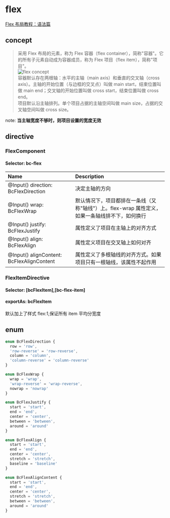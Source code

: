 # flex

[Flex 布局教程：语法篇](http://www.ruanyifeng.com/blog/2015/07/flex-grammar.html)

## concept

> 采用 Flex 布局的元素，称为 Flex 容器（flex container），简称"容器"。它的所有子元素自动成为容器成员，称为 Flex 项目（flex item），简称"项目"。  
> ![flex concept](http://www.ruanyifeng.com/blogimg/asset/2015/bg2015071004.png)  
> 容器默认存在两根轴：水平的主轴（main axis）和垂直的交叉轴（cross axis）。主轴的开始位置（与边框的交叉点）叫做 main start，结束位置叫做 main end；交叉轴的开始位置叫做 cross start，结束位置叫做 cross end。  
> 项目默认沿主轴排列。单个项目占据的主轴空间叫做 main size，占据的交叉轴空间叫做 cross size。

note: **当主轴宽度不够时，则项目设置的宽度无效**

## directive

### FlexComponent

#### Selector: bc-flex

| Name                                      | Description                                                                                    |
| :---------------------------------------- | :--------------------------------------------------------------------------------------------- |
| @Input() direction: BcFlexDirection       | 决定主轴的方向                                                                                 |
| @Input() wrap: BcFlexWrap                 | 默认情况下，项目都排在一条线（又称"轴线"）上。flex-wrap 属性定义，如果一条轴线排不下，如何换行 |
| @Input() justify: BcFlexJustify           | 属性定义了项目在主轴上的对齐方式                                                               |
| @Input() align: BcFlexAlign               | 属性定义项目在交叉轴上如何对齐                                                                 |
| @Input() alignContent: BcFlexAlignContent | 属性定义了多根轴线的对齐方式。如果项目只有一根轴线，该属性不起作用                             |

### FlexItemDirective

#### Selector: [bcFlexItem],[bc-flex-item]

#### exportAs: bcFlexItem

默认加上了样式 flex:1,保证所有 item 平均分宽度

## enum

```typescript
enum BcFlexDirection {
  row = 'row',
  'row-reverse' = 'row-reverse',
  column = 'column',
  'column-reverse' = 'column-reverse'
}
```

```typescript
enum BcFlexWrap {
  wrap = 'wrap',
  'wrap-reverse' = 'wrap-reverse',
  nowrap = 'nowrap'
}
```

```typescript
enum BcFlexJustify {
  start = 'start',
  end = 'end',
  center = 'center',
  between = 'between',
  around = 'around'
}
```

```typescript
enum BcFlexAlign {
  start = 'start',
  end = 'end',
  center = 'center',
  stretch = 'stretch',
  baseline = 'baseline'
}
```

```typescript
enum BcFlexAlignContent {
  start = 'start',
  end = 'end',
  center = 'center',
  stretch = 'stretch',
  between = 'between',
  around = 'around'
}
```
